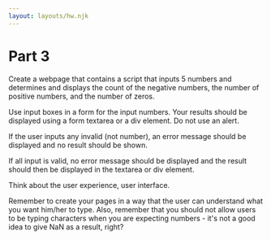 ```yaml
---
layout: layouts/hw.njk
---
```

# Part 3
Create a webpage that contains a script that inputs 5 numbers and determines and displays the count of the negative numbers, the number of positive numbers, and the number of zeros.

Use input boxes in a form for the input numbers. Your results should be displayed using a form textarea or a div element. Do not use an alert.

If the user inputs any invalid (not number), an error message should be displayed and no result should be shown.

If all input is valid, no error message should be displayed and the result should then be displayed in the textarea or div element.

Think about the user experience, user interface.

Remember to create your pages in a way that the user can understand what you want him/her to type. Also, remember that you should not allow users to be typing characters when you are expecting numbers - it's not a good idea to give NaN as a result, right?

